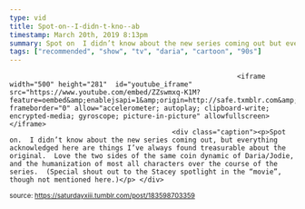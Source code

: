 ```yaml
---
type: vid
title: Spot-on--I-didn-t-kno--ab
timestamp: March 20th, 2019 8:13pm
summary: Spot on  I didn’t know about the new series coming out but everything acknowledged here are things I’ve always found treasurable about the original 
tags: ["recommended", "show", "tv", "daria", "cartoon", "90s"]
---
```


                
                
                
                
                
                
                
                
                                                            <iframe width="500" height="281"  id="youtube_iframe" src="https://www.youtube.com/embed/ZZswmxq-K1M?feature=oembed&amp;enablejsapi=1&amp;origin=http://safe.txmblr.com&amp;wmode=opaque" frameborder="0" allow="accelerometer; autoplay; clipboard-write; encrypted-media; gyroscope; picture-in-picture" allowfullscreen></iframe>                    
                                            <div class="caption"><p>Spot on.  I didn’t know about the new series coming out, but everything acknowledged here are things I’ve always found treasurable about the original.  Love the two sides of the same coin dynamic of Daria/Jodie, and the humanization of most all characters over the course of the series.  (Special shout out to the Stacey spotlight in the “movie”, though not mentioned here.)</p> </div>
                                                    
<small>source: https://saturdayxiii.tumblr.com/post/183598703359</small>